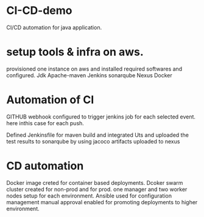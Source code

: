 # CI-CD-demo

CI/CD automation for java application.

# setup tools & infra on aws.

provisioned one instance on aws and installed required softwares and configured.
Jdk
Apache-maven
Jenkins
sonarqube
Nexus
Docker

# Automation of CI

GITHUB webhook configured to trigger jenkins job for each selected event. here inthis case for each push.

Defined Jenkinsfile for maven build and integrated Uts and uploaded the test results to sonarqube by using jacoco
artifacts uploaded to nexus

# CD automation

Docker image creted for container based deployments.
Dcoker swarm cluster created for non-prod and for prod.
one manager and two worker nodes setup for each environment.
Ansible used for configuration management
manual approval enabled for promoting deployments to higher environment.